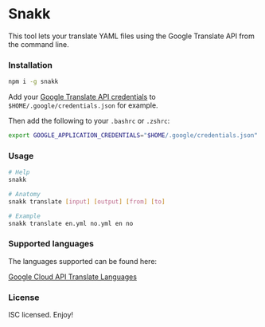 # Snakk

This tool lets your translate YAML files using the Google Translate API from the command line.

### Installation
```bash
npm i -g snakk
```
Add your [Google Translate API credentials](https://cloud.google.com/translate/docs) to `$HOME/.google/credentials.json` for example.

Then add the following to your `.bashrc` or `.zshrc`:
```bash
export GOOGLE_APPLICATION_CREDENTIALS="$HOME/.google/credentials.json"
```

### Usage
```bash
# Help
snakk

# Anatomy
snakk translate [input] [output] [from] [to]

# Example
snakk translate en.yml no.yml en no
```

### Supported languages

The languages supported can be found here:

[Google Cloud API Translate Languages](https://cloud.google.com/translate/docs/languages)


### License

ISC licensed. Enjoy!